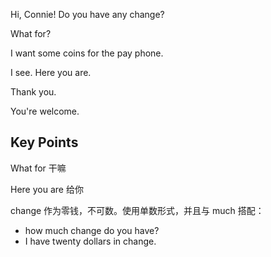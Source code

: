 Hi, Connie! Do you have any change?

What for?

I want some coins for the pay phone.

I see. Here you are.

Thank you. 

You're welcome.

## Key Points
What for 干嘛

Here you are 给你

change 作为零钱，不可数。使用单数形式，并且与 much 搭配：
- how much change do you have?
- I have twenty dollars in change.
